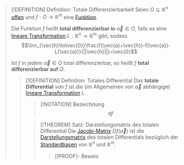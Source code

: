 >[!DEFINITION] Definition: Totale Differenzierbarkeit
>Seien $O\subseteq\mathbb{R}^n$ [offen](../../../../Topologie/Offene%20Menge.md) und $f: O\to\mathbb{R}^m$ eine [Funktion](../Reelle%20Funktion%20mehrerer%20Veränderlicher.md).
>
>Die Funktion $f$ heißt **total differenzierbar in** $\vec{a}\in O$, falls es eine [lineare Transformation](../../../../Lineare%20Algebra/Abstrakte%20lineare%20Algebra/Lineare%20Transformationen/Lineare%20Transformation.md) $L: \mathbb{R}^n\to\mathbb{R}^m$ gibt, sodass
>$$\lim_{\vec{h}\to\vec{0}}\frac{f(\vec{a}+\vec{h})-f(\vec{a})-L(\vec{a})}{||\vec{h}||}=\vec{0}$$
>
>Ist $f$ in jedem $\vec{a}\in O$ total differenzierbar, so heißt $f$ **total differenzierbar auf** $O$.
>
>>[!DEFINITION] Definition: Totales Differential
>>Das **totale Differential** von $f$ ist die (im Allgemeinen von $\vec{a}$ abhängige) [lineare Transformation](../../../../Lineare%20Algebra/Abstrakte%20lineare%20Algebra/Lineare%20Transformationen/Lineare%20Transformation.md) $L$.
>>>[!NOTATION] Bezeichnung
>>>$$\mathrm{d}f$$
>>
>>>[!THEOREM] Satz: Darstellungsmatrix des totalen Differential
>>>Die [Jacobi-Matrix](Jacobi-Matrix.md) $Df(\vec{a})$ ist die [Darstellungsmatrix](../../../../Lineare%20Algebra/Abstrakte%20lineare%20Algebra/Lineare%20Transformationen/Matrizendarstellung.md) des totalen Differentials bezüglich der [Standardbasen](../../../../Lineare%20Algebra/Vektoren%20als%20Matrizen/Reelle%20Vektoren/Standardbasis.md) von $\mathbb{R}^n$ und $\mathbb{R}^m$.
>>>>[!PROOF]- Beweis

